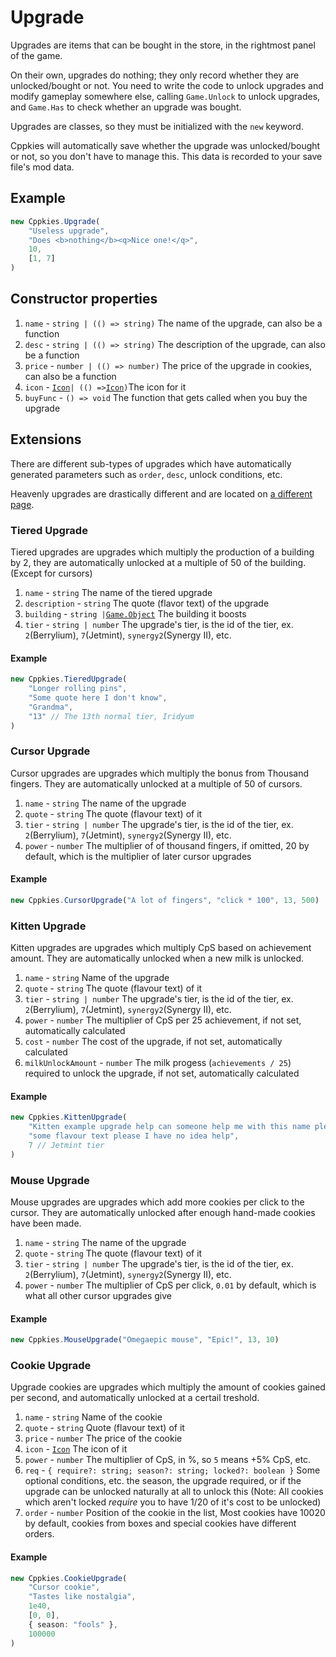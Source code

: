 # Upgrade

Upgrades are items that can be bought in the store, in the rightmost panel of the game.

On their own, upgrades do nothing; they only record whether they are unlocked/bought or not. You need to write the code to unlock upgrades and modify gameplay somewhere else, calling `Game.Unlock` to unlock upgrades, and `Game.Has` to check whether an upgrade was bought.

Upgrades are classes, so they must be initialized with the `new` keyword.

Cppkies will automatically save whether the upgrade was unlocked/bought or not, so you don't have to manage this. This data is recorded to your save file's mod data.

## Example

```ts
new Cppkies.Upgrade(
	"Useless upgrade",
	"Does <b>nothing</b><q>Nice one!</q>",
	10,
	[1, 7]
)
```

## Constructor properties

1. `name` - `string | (() => string)` The name of the upgrade, can also be a function
2. `desc` - `string | (() => string)` The description of the upgrade, can also be a function
3. `price` - `number | (() => number)` The price of the upgrade in cookies, can also be a function
4. `icon` - [`Icon`](types/Icon.md)`| (() =>`[`Icon`](types/Icon.md)`)`The icon for it
5. `buyFunc` - `() => void` The function that gets called when you buy the upgrade

## Extensions

There are different sub-types of upgrades which have automatically generated parameters such as `order`, `desc`, unlock conditions, etc.

Heavenly upgrades are drastically different and are located on [a different page](types/HeavenlyUpgrade.md).

### Tiered Upgrade

Tiered upgrades are upgrades which multiply the production of a building by 2, they are automatically unlocked at a multiple of 50 of the building. (Except for cursors)

1. `name` - `string` The name of the tiered upgrade
2. `description` - `string` The quote (flavor text) of the upgrade
3. `building` - `string |`[`Game.Object`](types/Building.md) The building it boosts
4. `tier` - `string | number` The upgrade's tier, is the id of the tier, ex. `2`(Berrylium), `7`(Jetmint), `synergy2`(Synergy II), etc.

#### Example

```ts
new Cppkies.TieredUpgrade(
	"Longer rolling pins",
	"Some quote here I don't know",
	"Grandma",
	"13" // The 13th normal tier, Iridyum
)
```

### Cursor Upgrade

Cursor upgrades are upgrades which multiply the bonus from Thousand fingers. They are automatically unlocked at a multiple of 50 of cursors.

1. `name` - `string` The name of the upgrade
2. `quote` - `string` The quote (flavour text) of it
3. `tier` - `string | number` The upgrade's tier, is the id of the tier, ex. `2`(Berrylium), `7`(Jetmint), `synergy2`(Synergy II), etc.
4. `power` - `number` The multiplier of of thousand fingers, if omitted, 20 by default, which is the multiplier of later cursor upgrades

#### Example

```ts
new Cppkies.CursorUpgrade("A lot of fingers", "click * 100", 13, 500)
```

### Kitten Upgrade

Kitten upgrades are upgrades which multiply CpS based on achievement amount. They are automatically unlocked when a new milk is unlocked.

1. `name` - `string` Name of the upgrade
2. `quote` - `string` The quote (flavour text) of it
3. `tier` - `string | number` The upgrade's tier, is the id of the tier, ex. `2`(Berrylium), `7`(Jetmint), `synergy2`(Synergy II), etc.
4. `power` - `number` The multiplier of CpS per 25 achievement, if not set, automatically calculated
5. `cost` - `number` The cost of the upgrade, if not set, automatically calculated
6. `milkUnlockAmount` - `number` The milk progess (`achievements / 25`) required to unlock the upgrade, if not set, automatically calculated

#### Example

```ts
new Cppkies.KittenUpgrade(
	"Kitten example upgrade help can someone help me with this name please",
	"some flavour text please I have no idea help",
	7 // Jetmint tier
)
```

### Mouse Upgrade

Mouse upgrades are upgrades which add more cookies per click to the cursor. They are automatically unlocked after enough hand-made cookies have been made.

1. `name` - `string` The name of the upgrade
2. `quote` - `string` The quote (flavour text) of it
3. `tier` - `string | number` The upgrade's tier, is the id of the tier, ex. `2`(Berrylium), `7`(Jetmint), `synergy2`(Synergy II), etc.
4. `power` - `number` The multiplier of CpS per click, `0.01` by default, which is what all other cursor upgrades give

#### Example

```ts
new Cppkies.MouseUpgrade("Omegaepic mouse", "Epic!", 13, 10)
```

### Cookie Upgrade

Upgrade cookies are upgrades which multiply the amount of cookies gained per second, and automatically unlocked at a certail treshold.

1. `name` - `string` Name of the cookie
2. `quote` - `string` Quote (flavour text) of it
3. `price` - `number` The price of the cookie
4. `icon` - [`Icon`](types/Icon.md) The icon of it
5. `power` - `number` The multiplier of CpS, in %, so `5` means +5% CpS, etc.
6. `req` - `{ require?: string; season?: string; locked?: boolean }` Some optional conditions, etc. the season, the upgrade required, or if the upgrade can be unlocked naturally at all to unlock this
   (Note: All cookies which aren't locked _require_ you to have 1/20 of it's cost to be unlocked)
7. `order` - `number` Position of the cookie in the list, Most cookies have 10020 by default, cookies from boxes and special cookies have different orders.

#### Example

```ts
new Cppkies.CookieUpgrade(
	"Cursor cookie",
	"Tastes like nostalgia",
	1e40,
	[0, 0],
	{ season: "fools" },
	100000
)
```
